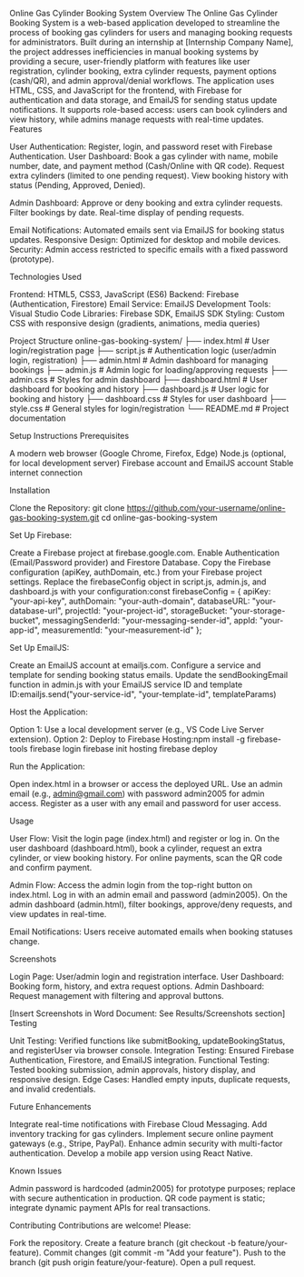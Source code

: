 Online Gas Cylinder Booking System
Overview
The Online Gas Cylinder Booking System is a web-based application developed to streamline the process of booking gas cylinders for users and managing booking requests for administrators. Built during an internship at [Internship Company Name], the project addresses inefficiencies in manual booking systems by providing a secure, user-friendly platform with features like user registration, cylinder booking, extra cylinder requests, payment options (cash/QR), and admin approval/denial workflows.
The application uses HTML, CSS, and JavaScript for the frontend, with Firebase for authentication and data storage, and EmailJS for sending status update notifications. It supports role-based access: users can book cylinders and view history, while admins manage requests with real-time updates.
Features

User Authentication: Register, login, and password reset with Firebase Authentication.
User Dashboard:
Book a gas cylinder with name, mobile number, date, and payment method (Cash/Online with QR code).
Request extra cylinders (limited to one pending request).
View booking history with status (Pending, Approved, Denied).


Admin Dashboard:
Approve or deny booking and extra cylinder requests.
Filter bookings by date.
Real-time display of pending requests.


Email Notifications: Automated emails sent via EmailJS for booking status updates.
Responsive Design: Optimized for desktop and mobile devices.
Security: Admin access restricted to specific emails with a fixed password (prototype).

Technologies Used

Frontend: HTML5, CSS3, JavaScript (ES6)
Backend: Firebase (Authentication, Firestore)
Email Service: EmailJS
Development Tools: Visual Studio Code
Libraries: Firebase SDK, EmailJS SDK
Styling: Custom CSS with responsive design (gradients, animations, media queries)

Project Structure
online-gas-booking-system/
├── index.html          # User login/registration page
├── script.js           # Authentication logic (user/admin login, registration)
├── admin.html          # Admin dashboard for managing bookings
├── admin.js            # Admin logic for loading/approving requests
├── admin.css           # Styles for admin dashboard
├── dashboard.html      # User dashboard for booking and history
├── dashboard.js        # User logic for booking and history
├── dashboard.css       # Styles for user dashboard
├── style.css           # General styles for login/registration
└── README.md           # Project documentation

Setup Instructions
Prerequisites

A modern web browser (Google Chrome, Firefox, Edge)
Node.js (optional, for local development server)
Firebase account and EmailJS account
Stable internet connection

Installation

Clone the Repository:
git clone https://github.com/your-username/online-gas-booking-system.git
cd online-gas-booking-system


Set Up Firebase:

Create a Firebase project at firebase.google.com.
Enable Authentication (Email/Password provider) and Firestore Database.
Copy the Firebase configuration (apiKey, authDomain, etc.) from your Firebase project settings.
Replace the firebaseConfig object in script.js, admin.js, and dashboard.js with your configuration:const firebaseConfig = {
  apiKey: "your-api-key",
  authDomain: "your-auth-domain",
  databaseURL: "your-database-url",
  projectId: "your-project-id",
  storageBucket: "your-storage-bucket",
  messagingSenderId: "your-messaging-sender-id",
  appId: "your-app-id",
  measurementId: "your-measurement-id"
};




Set Up EmailJS:

Create an EmailJS account at emailjs.com.
Configure a service and template for sending booking status emails.
Update the sendBookingEmail function in admin.js with your EmailJS service ID and template ID:emailjs.send("your-service-id", "your-template-id", templateParams)




Host the Application:

Option 1: Use a local development server (e.g., VS Code Live Server extension).
Option 2: Deploy to Firebase Hosting:npm install -g firebase-tools
firebase login
firebase init hosting
firebase deploy




Run the Application:

Open index.html in a browser or access the deployed URL.
Use an admin email (e.g., admin@gmail.com) with password admin2005 for admin access.
Register as a user with any email and password for user access.



Usage

User Flow:
Visit the login page (index.html) and register or log in.
On the user dashboard (dashboard.html), book a cylinder, request an extra cylinder, or view booking history.
For online payments, scan the QR code and confirm payment.


Admin Flow:
Access the admin login from the top-right button on index.html.
Log in with an admin email and password (admin2005).
On the admin dashboard (admin.html), filter bookings, approve/deny requests, and view updates in real-time.


Email Notifications: Users receive automated emails when booking statuses change.

Screenshots

Login Page: User/admin login and registration interface.
User Dashboard: Booking form, history, and extra request options.
Admin Dashboard: Request management with filtering and approval buttons.

[Insert Screenshots in Word Document: See Results/Screenshots section]
Testing

Unit Testing: Verified functions like submitBooking, updateBookingStatus, and registerUser via browser console.
Integration Testing: Ensured Firebase Authentication, Firestore, and EmailJS integration.
Functional Testing: Tested booking submission, admin approvals, history display, and responsive design.
Edge Cases: Handled empty inputs, duplicate requests, and invalid credentials.

Future Enhancements

Integrate real-time notifications with Firebase Cloud Messaging.
Add inventory tracking for gas cylinders.
Implement secure online payment gateways (e.g., Stripe, PayPal).
Enhance admin security with multi-factor authentication.
Develop a mobile app version using React Native.

Known Issues

Admin password is hardcoded (admin2005) for prototype purposes; replace with secure authentication in production.
QR code payment is static; integrate dynamic payment APIs for real transactions.

Contributing
Contributions are welcome! Please:

Fork the repository.
Create a feature branch (git checkout -b feature/your-feature).
Commit changes (git commit -m "Add your feature").
Push to the branch (git push origin feature/your-feature).
Open a pull request.
